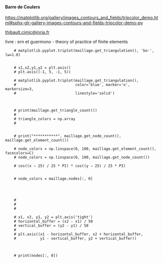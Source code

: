#### Barre de Coulers

https://matplotlib.org/gallery/images_contours_and_fields/tripcolor_demo.html#sphx-glr-gallery-images-contours-and-fields-tripcolor-demo-py


thibault.cimic@inria.fr

livre : ern et guermono - theory of practice of finite elements




        # matplotlib.pyplot.triplot(maillage.get_triangulation(), 'bo-', lw=1.0)


        # x1,x2,y1,y2 = plt.axis()
        # plt.axis((-1, 5, -1, 5))

        # matplotlib.pyplot.triplot(maillage.get_triangulation(),
        #                           color='blue', marker='o', markersize=3,
        #                           linestyle='solid')



        # print(maillage.get_triangle_count())
        #
        # triangle_colors = np.array
        #


        # print("***********", maillage.get_node_count(), maillage.get_element_count())

        # node_colors = np.linspace(0, 100, maillage.get_element_count(), facecolors=C)
        # node_colors = np.linspace(0, 100, maillage.get_node_count())

        # cos((x − 25) / 25 * PI) * cos((y − 25) / 25 * PI)


        # node_colors = maillage.nodes[:, 0]




        #
        #
        #

        # x1, x2, y1, y2 = plt.axis('tight')
        # horizontal_buffer = (x2 - x1) / 50
        # vertical_buffer = (y2 - y1) / 50
        #
        # plt.axis((x1 - horizontal_buffer, x2 + horizontal_buffer,
        #           y1 - vertical_buffer, y2 + vertical_buffer))



        # print(nodes[:, 0])
